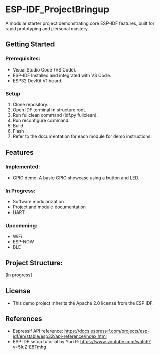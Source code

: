 # ESP-IDF_ProjectBringup
 A modular starter project demonstrating core ESP-IDF features, built for rapid prototyping and personal mastery.

## Getting Started
### Prerequisites:
* Visual Studio Code (VS Code).
* ESP-IDF Installed and integrated with VS Code.
* ESP32 DevKit V1 board.
### Setup
1. Clone repository.
2. Open IDF terminal in structure root.
3. Run fullclean command (idf.py fullclean).
4. Run reconfigure command.
5. Build
6. Flash
7. Refer to the documentation for each module for demo instructions.

## Features
### Implemented:
* GPIO demo: A basic GPIO showcase using a button and LED.
### In Progress:
* Software modularization
* Project and module documentation
* UART 
### Upcomming:
* WiFi
* ESP-NOW
* BLE

## Project Structure:
[In progress]

## License
* This demo project inherits the Apache 2.0 license from the ESP IDF.

## References
* Espressif API reference: https://docs.espressif.com/projects/esp-idf/en/stable/esp32/api-reference/index.html
* ESP IDF setup tutorial by Yuri R: https://www.youtube.com/watch?v=5IuZ-E8Tmhg